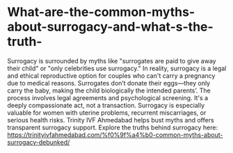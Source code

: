 # What-are-the-common-myths-about-surrogacy-and-what-s-the-truth-

Surrogacy is surrounded by myths like "surrogates are paid to give away their child" or "only celebrities use surrogacy." In reality, surrogacy is a legal and ethical reproductive option for couples who can't carry a pregnancy due to medical reasons. Surrogates don’t donate their eggs—they only carry the baby, making the child biologically the intended parents’. The process involves legal agreements and psychological screening. It's a deeply compassionate act, not a transaction. Surrogacy is especially valuable for women with uterine problems, recurrent miscarriages, or serious health risks. Trinity IVF Ahmedabad helps bust myths and offers transparent surrogacy support. Explore the truths behind surrogacy here: https://trinityivfahmedabad.com/%f0%9f%a4%b0-common-myths-about-surrogacy-debunked/
